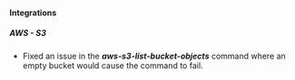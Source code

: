 
#### Integrations
##### AWS - S3
- Fixed an issue in the ***aws-s3-list-bucket-objects*** command where an empty bucket would cause the command to fail.